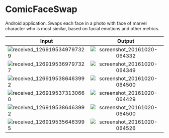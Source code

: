 # ComicFaceSwap

Android application.
Swaps each face in a photo with face of marvel character who is most similar, based on facial emotions and other metrics.

| Input        |   Output        |
| ------------- |:-------------:|
| ![received_1269195349797329](https://cloud.githubusercontent.com/assets/10877153/19562628/ddc50754-9691-11e6-82b6-328b5bcb9873.jpeg)     | ![screenshot_20161020-064332](https://cloud.githubusercontent.com/assets/10877153/19562590/c42861a6-9691-11e6-91ae-a2687250d8de.png) |
| ![received_1269195369797327](https://cloud.githubusercontent.com/assets/10877153/19562636/dff3ab66-9691-11e6-9d3f-bacf8e9285d4.jpeg)      | ![screenshot_20161020-064349](https://cloud.githubusercontent.com/assets/10877153/19562594/c906efb2-9691-11e6-87f5-7f0cf78cfc83.png)     |
| ![received_1269195386463992](https://cloud.githubusercontent.com/assets/10877153/19562617/d7fa9578-9691-11e6-8458-da06bc1717aa.jpeg) | ![screenshot_20161020-064500](https://cloud.githubusercontent.com/assets/10877153/19562602/ccb7de64-9691-11e6-9685-df2c85c862c6.png)      | 
| ![received_1269195373130660](https://cloud.githubusercontent.com/assets/10877153/19562639/e0b515da-9691-11e6-869d-dcc0e2d98bad.jpeg)| ![screenshot_20161020-064429](https://cloud.githubusercontent.com/assets/10877153/19562601/cc0a71ac-9691-11e6-88e1-17e6af4a4bdb.png)|
| ![received_1269195386463992](https://cloud.githubusercontent.com/assets/10877153/19562617/d7fa9578-9691-11e6-8458-da06bc1717aa.jpeg)| ![screenshot_20161020-064500](https://cloud.githubusercontent.com/assets/10877153/19562602/ccb7de64-9691-11e6-9685-df2c85c862c6.png)|
| ![received_1269195356463995](https://cloud.githubusercontent.com/assets/10877153/19562635/df17105c-9691-11e6-9d81-8911323aa72e.jpeg)| ![screenshot_20161020-064526](https://cloud.githubusercontent.com/assets/10877153/19562605/ce541896-9691-11e6-859f-dd3dd103170b.png)|
